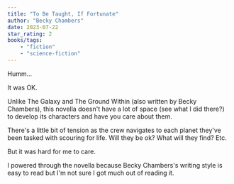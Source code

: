 ```yaml
---
title: "To Be Taught, If Fortunate"
author: "Becky Chambers"
date: 2023-07-22
star_rating: 2
books/tags:
    - "fiction"
    - "science-fiction"
---
```

Humm...

It was OK.

Unlike The Galaxy and The Ground Within (also written by Becky Chambers), this novella doesn't have a lot of space (see what I did there?) to develop its characters and have you care about them.

There's a little bit of tension as the crew navigates to each planet they've been tasked with scouring for life. Will they be ok? What will they find? Etc.

But it was hard for me to care.

I powered through the novella because Becky Chambers's writing style is easy to read but I'm not sure I got much out of reading it.